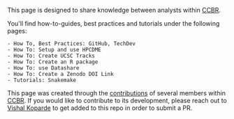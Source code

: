 This page is designed to share knowledge between analysts within [CCBR](https://bioinformatics.ccr.cancer.gov/ccbr/). 

You'll find how-to-guides, best practices and tutorials under the following pages: 

    - How To, Best Practices: GitHub, TechDev
    - How To: Setup and use HPCDME
    - How To: Create UCSC Tracks
    - How To: Create an R package
    - How To: use Datashare
    - How To: Create a Zenodo DOI Link
    - Tutorials: Snakemake
    
This page was created through the [contributions](https://ccbr.github.io/HowTos/contributions/) of several members within [CCBR](https://bioinformatics.ccr.cancer.gov/ccbr/). If you would like to contribute to its development, please reach out to [Vishal Koparde](mailto:vishal.koparde@nih.gov) to get added to this repo in order to submit a PR.